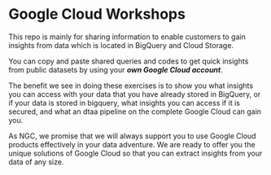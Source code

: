 # Google Cloud Workshops

This repo is mainly for sharing information to enable customers to gain insights from data which is located in BigQuery and Cloud Storage. <br/>

You can copy and paste shared queries and codes to get quick insights from public datasets by using your ***own Google Cloud account***. <br/>

The benefit we see in doing these exercises is to show you what insights you can access with your data that you have already stored in BigQuery, or if your data is stored in bigquery, what insights you can access if it is secured, and what an dtaa pipeline on the complete Google Cloud can gain you. <br/>

As NGC, we promise that we will always support you to use Google Cloud products effectively in your data adventure. We are ready to offer you the unique solutions of Google Cloud so that you can extract insights from your data of any size.
